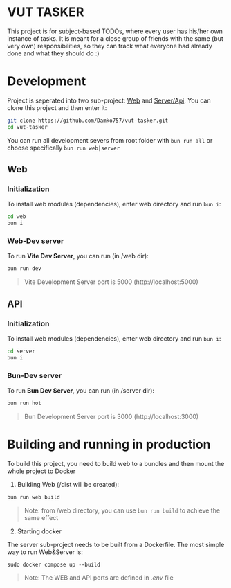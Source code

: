 # VUT TASKER

This project is for subject-based TODOs, where every user has his/her own instance of tasks. It is meant for a close group of friends with the same (but very own) responsibilities, so they can track what everyone had already done and what they should do :)

# Development

Project is seperated into two sub-project: [Web]("#dev-web") and [Server/Api](#dev-api). You can clone this project and then enter it:

```bash
git clone https://github.com/Damko757/vut-tasker.git
cd vut-tasker
```

You can run all development severs from root folder with `bun run all` or choose specifically `bun run web|server`

<a id="dev-web"></a>

## Web

### Initialization

To install web modules (dependencies), enter web directory and run `bun i`:

```bash
cd web
bun i
```

### Web-Dev server

To run **Vite Dev Server**, you can run (in /web dir):

```bash
bun run dev
```

> Vite Development Server port is 5000 (http://localhost:5000)

<a id="dev-api"></a>

## API

### Initialization

To install web modules (dependencies), enter web directory and run `bun i`:

```bash
cd server
bun i
```

### Bun-Dev server

To run **Bun Dev Server**, you can run (in /server dir):

```bash
bun run hot
```

> Bun Development Server port is 3000 (http://localhost:3000)

# Building and running in production

To build this project, you need to build web to a bundles and then mount the whole project to Docker

1. Building Web (/dist will be created):

```bash
bun run web build
```

> Note: from /web directory, you can use `bun run build` to achieve the same effect

2. Starting docker

The server sub-project needs to be built from a Dockerfile. The most simple way to run Web&Server is:

```build
sudo docker compose up --build
```

> Note: The WEB and API ports are defined in _.env_ file
